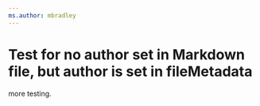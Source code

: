 ```yaml
---
ms.author: mbradley
---
```

# Test for no author set in Markdown file, but author is set in fileMetadata

more testing.




